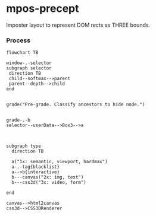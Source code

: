 # mpos-precept
Imposter layout to represent DOM rects as THREE bounds.

### Process
```mermaid
flowchart TB

window-.-selector
subgraph selector
 direction TB
 child--softmax-->parent
 parent--depth-->child
end


grade("Pre-grade. Classify ancestors to hide node.")
  

grade-.-b
selector--userData-->Box3-->a



subgraph type
  direction TB

  a("1x: semantic, viewport, hardmax")
  a-.-tag{blacklist}
  a-->b{interactive}
  b---canvas("2x: img, text")
  b---css3d("3x: video, form")

end

canvas-->html2canvas
css3d-->CSS3DRenderer
```
